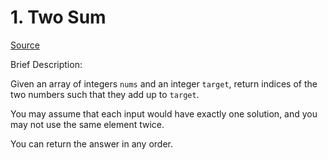 # 1. Two Sum

[Source](https://leetcode.com/problems/two-sum/description/)

Brief Description:

Given an array of integers `nums` and an integer `target`, return indices of the two numbers such that they add up to `target`.

You may assume that each input would have exactly one solution, and you may not use the same element twice.

You can return the answer in any order.